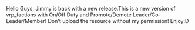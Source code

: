 Hello Guys, Jimmy is back with a new release.This is a new version of vrp_factions with On/Off Duty and Promote/Demote Leader/Co-Leader/Member! Don't upload the resource without my permission! Enjoy:D